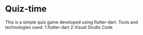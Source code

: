 # Quiz-time
This is a simple quiz game developed using flutter-dart.
Tools and technologies used:
   1.flutter-dart
   2.Visual Studio Code
